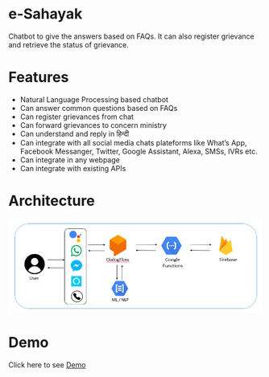 # e-Sahayak
Chatbot to give the answers based on FAQs. It can also register grievance and retrieve the status of grievance.

# Features
* Natural Language Processing based chatbot
* Can answer common questions based on FAQs
* Can register grievances from chat
* Can forward grievances to concern ministry
* Can understand and reply in हिन्दी 
* Can integrate with all social media chats plateforms like What’s App, Facebook Messanger, Twitter, Google Assistant, Alexa, SMSs, IVRs etc.
* Can integrate in any webpage
* Can integrate with existing APIs


# Architecture
<img src="./resources/architecture.png">

# Demo
Click here to see <a href='https://youtu.be/DHcebO61oc8'>Demo</a>
